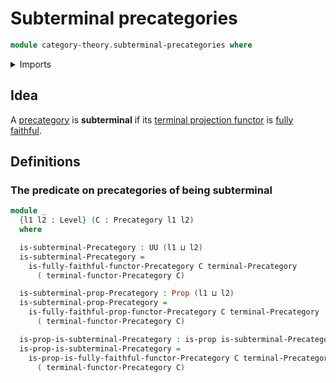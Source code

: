 # Subterminal precategories

```agda
module category-theory.subterminal-precategories where
```

<details><summary>Imports</summary>

```agda
open import category-theory.composition-operations-on-binary-families-of-sets
open import category-theory.fully-faithful-functors-precategories
open import category-theory.isomorphisms-in-precategories
open import category-theory.precategories
open import category-theory.pregroupoids
open import category-theory.strict-categories
open import category-theory.terminal-category

open import foundation.action-on-identifications-functions
open import foundation.contractible-types
open import foundation.dependent-pair-types
open import foundation.dependent-products-contractible-types
open import foundation.dependent-products-propositions
open import foundation.embeddings
open import foundation.equivalences
open import foundation.function-types
open import foundation.fundamental-theorem-of-identity-types
open import foundation.homotopies
open import foundation.identity-types
open import foundation.iterated-dependent-product-types
open import foundation.propositions
open import foundation.sets
open import foundation.subtype-identity-principle
open import foundation.unit-type
open import foundation.universe-levels
```

</details>

## Idea

A [precategory](category-theory.precategories.md) is **subterminal** if its
[terminal projection functor](category-theory.terminal-category.md) is
[fully faithful](category-theory.fully-faithful-functors-precategories.md).

## Definitions

### The predicate on precategories of being subterminal

```agda
module _
  {l1 l2 : Level} (C : Precategory l1 l2)
  where

  is-subterminal-Precategory : UU (l1 ⊔ l2)
  is-subterminal-Precategory =
    is-fully-faithful-functor-Precategory C terminal-Precategory
      ( terminal-functor-Precategory C)

  is-subterminal-prop-Precategory : Prop (l1 ⊔ l2)
  is-subterminal-prop-Precategory =
    is-fully-faithful-prop-functor-Precategory C terminal-Precategory
      ( terminal-functor-Precategory C)

  is-prop-is-subterminal-Precategory : is-prop is-subterminal-Precategory
  is-prop-is-subterminal-Precategory =
    is-prop-is-fully-faithful-functor-Precategory C terminal-Precategory
      ( terminal-functor-Precategory C)
```
